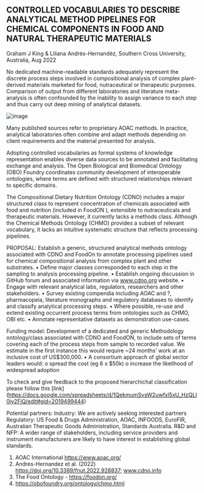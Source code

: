 ## CONTROLLED VOCABULARIES TO DESCRIBE ANALYTICAL METHOD PIPELINES FOR CHEMICAL COMPONENTS IN FOOD AND NATURAL THERAPEUTIC MATERIALS ##

Graham J King & Liliana Andrés-Hernandéz, Southern Cross University, Australia, Aug 2022

No dedicated machine-readable standards adequately represent the discrete process steps involved in compositional analysis of complex plant-derived materials marketed for food, nutraceutical or therapeutic purposes. Comparison of output from different laboratories and literature meta-analysis is often confounded by the inability to assign variance to each step and thus carry out deep mining of analytical datasets.

<img width="" alt="image" src="https://user-images.githubusercontent.com/25215773/192449239-46ff2c25-d209-4594-9161-f3d77a96474b.png">


Many published sources refer to proprietary AOAC  methods. In practice, analytical laboratories often combine and adapt methods depending on client requirements and the material presented for analysis. 

Adopting controlled vocabularies as formal systems of knowledge representation enables diverse data sources to be annotated and facilitating exchange and analysis. The Open Biological and Biomedical Ontology (OBO) Foundry coordinates community development of interoperable ontologies, where terms are defined with structured relationships relevant to specific domains. 

The Compositional Dietary Nutrition Ontology (CDNO)  includes a major structured class to represent concentration of chemicals associated with food and nutrition (included in FoodON ), extensible to nutraceuticals and therapeutic materials. However, it currently lacks a methods class.  Although the Chemical Methods Ontology (CHMO)  provides a subset of relevant vocabulary, it lacks an intuitive systematic structure that reflects processing pipelines.

PROPOSAL: Establish a generic, structured analytical methods ontology associated with CDNO and FoodOn to annotate processing pipelines used for chemical compositional analysis from complex plant and other substrates.
•	Define major classes corresponded to each step in the sampling to analysis processing pipeline.
•	Establish ongoing discussion in GitHub forum and associated information via www.cdno.org website.
•	Engage with relevant analytical labs, regulators, researchers and other stakeholders.
•	Survey existing compendia including AOAC and ?, pharmacopeia, literature monographs and regulatory databases to identify and classify analytical processing steps.
•	Where possible, re-use and extend existing occurrent process terms from ontologies such as CHMO, OBI etc.
•	Annotate representative datasets as demonstration use-cases.

Funding model:
Development of a dedicated and generic Methodology ontology/class associated with CDNO and FoodON,  to include sets of terms covering each of the process steps from sample to recorded value. We estimate in the first instance this would require ~24 months’ work at an inclusive cost of US$300,000.
•	A consortium approach of global sector leaders would: 
o	spread the cost (eg 6 x $50k)
o	increase the likelihood of widespread adoption

To check and give feedback to the proposed hierarchichal classification please follow this [link] (https://docs.google.com/spreadsheets/d/1QekmumSvsW2uwfxl5xU_HzQLI0iy2FiQ/edit#gid=2019499444)

Potential partners:
Industry:		We are actively seeking interested partners
Regulatory: 	US Food & Drugs Administration, AOAC, INFOODS, EuroFIR, Australian Therapeutic Goods Administration, Standards Australia.
R&D and NFP:	A wider range of stakeholders, including service providers and instrument manufacturers are likely to have interest in establishing global standards.

1. AOAC International https://www.aoac.org/
2. Andres-Hernandez et al. (2022) https://doi.org/10.3389/fnut.2022.928837; www.cdno.info 
3. The Food Ontology -  https://foodon.org/
4. https://obofoundry.org/ontology/chmo.html
